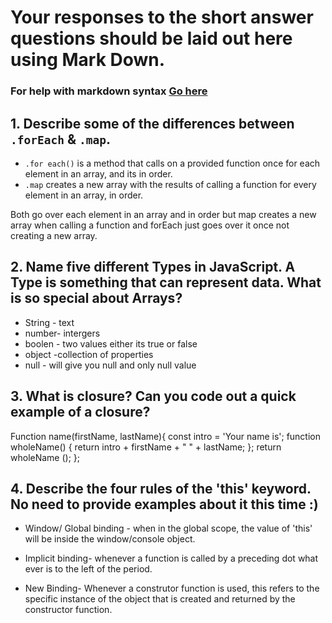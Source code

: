 # Your responses to the short answer questions should be laid out here using Mark Down.
### For help with markdown syntax [Go here](https://github.com/adam-p/markdown-here/wiki/Markdown-Cheatsheet)
## 1. Describe some of the differences between `.forEach` & `.map`.
* `.for each()` is a method that calls on a provided function once for each element in an array, and its in order.
* `.map` creates a new array with the results of calling a function for every element in an array, in order.

Both go over each element in an array and in order but map creates a new array when calling a function and forEach just goes over it once not creating a new array.

## 2. Name five different Types in JavaScript. A Type is something that can represent data. What is so special about Arrays?
* String - text
* number- intergers
* boolen - two values either its true or false
* object -collection of properties
* null - will give you null and only null value


## 3. What is closure? Can you code out a quick example of a closure?
Function name(firstName, lastName){
  const intro = 'Your name is';
  function wholeName() {
  return intro + firstName + " " + lastName;
  };
  return wholeName ();
};


## 4. Describe the four rules of the 'this' keyword. No need to provide examples about it this time :)

* Window/ Global binding - when in the global scope, the value of 'this' will be inside the window/console object.

* Implicit binding- whenever a function is called by a preceding dot what ever is to the left of the period.

* New Binding- Whenever a construtor function is used, this refers to the specific instance of the object that is created and returned by the constructor function.

